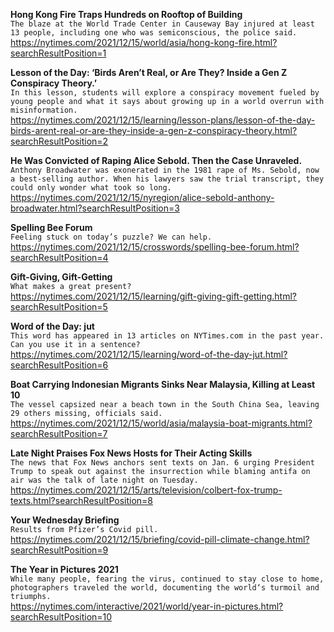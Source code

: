 **Hong Kong Fire Traps Hundreds on Rooftop of Building**\
`The blaze at the World Trade Center in Causeway Bay injured at least 13 people, including one who was semiconscious, the police said.`\
https://nytimes.com/2021/12/15/world/asia/hong-kong-fire.html?searchResultPosition=1

**Lesson of the Day: ‘Birds Aren’t Real, or Are They? Inside a Gen Z Conspiracy Theory.’**\
`In this lesson, students will explore a conspiracy movement fueled by young people and what it says about growing up in a world overrun with misinformation.`\
https://nytimes.com/2021/12/15/learning/lesson-plans/lesson-of-the-day-birds-arent-real-or-are-they-inside-a-gen-z-conspiracy-theory.html?searchResultPosition=2

**He Was Convicted of Raping Alice Sebold. Then the Case Unraveled.**\
`Anthony Broadwater was exonerated in the 1981 rape of Ms. Sebold, now a best-selling author. When his lawyers saw the trial transcript, they could only wonder what took so long.`\
https://nytimes.com/2021/12/15/nyregion/alice-sebold-anthony-broadwater.html?searchResultPosition=3

**Spelling Bee Forum**\
`Feeling stuck on today’s puzzle? We can help.`\
https://nytimes.com/2021/12/15/crosswords/spelling-bee-forum.html?searchResultPosition=4

**Gift-Giving, Gift-Getting**\
`What makes a great present?`\
https://nytimes.com/2021/12/15/learning/gift-giving-gift-getting.html?searchResultPosition=5

**Word of the Day: jut**\
`This word has appeared in 13 articles on NYTimes.com in the past year. Can you use it in a sentence?`\
https://nytimes.com/2021/12/15/learning/word-of-the-day-jut.html?searchResultPosition=6

**Boat Carrying Indonesian Migrants Sinks Near Malaysia, Killing at Least 10**\
`The vessel capsized near a beach town in the South China Sea, leaving 29 others missing, officials said.`\
https://nytimes.com/2021/12/15/world/asia/malaysia-boat-migrants.html?searchResultPosition=7

**Late Night Praises Fox News Hosts for Their Acting Skills**\
`The news that Fox News anchors sent texts on Jan. 6 urging President Trump to speak out against the insurrection while blaming antifa on air was the talk of late night on Tuesday.`\
https://nytimes.com/2021/12/15/arts/television/colbert-fox-trump-texts.html?searchResultPosition=8

**Your Wednesday Briefing**\
`Results from Pfizer’s Covid pill.`\
https://nytimes.com/2021/12/15/briefing/covid-pill-climate-change.html?searchResultPosition=9

**The Year in Pictures 2021**\
`While many people, fearing the virus, continued to stay close to home, photographers traveled the world, documenting the world‘s turmoil and triumphs.`\
https://nytimes.com/interactive/2021/world/year-in-pictures.html?searchResultPosition=10

